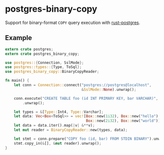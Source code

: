 # postgres-binary-copy

Support for binary-format `COPY` query execution with
[rust-postgres](https://github.com/sfackler/rust-postgres).

## Example

```rust
extern crate postgres;
extern crate postgres_binary_copy;

use postgres::{Connection, SslMode};
use postgres::types::{Type, ToSql};
use postgres_binary_copy::BinaryCopyReader;

fn main() {
    let conn = Connection::connect("postgres://postgres@localhost",
                                   &SslMode::None).unwrap();

    conn.execute("CREATE TABLE foo (id INT PRIMARY KEY, bar VARCHAR)", &[])
        .unwrap();

    let types = &[Type::Int4, Type::Varchar];
    let data: Vec<Box<ToSql>> = vec![Box::new(1i32), Box::new("hello"),
                                     Box::new(2i32), Box::new("world")];
    let data = data.iter().map(|v| &**v);
    let mut reader = BinaryCopyReader::new(types, data);

    let stmt = conn.prepare("COPY foo (id, bar) FROM STDIN BINARY").unwrap();
    stmt.copy_in(&[], &mut reader).unwrap();
}
```
